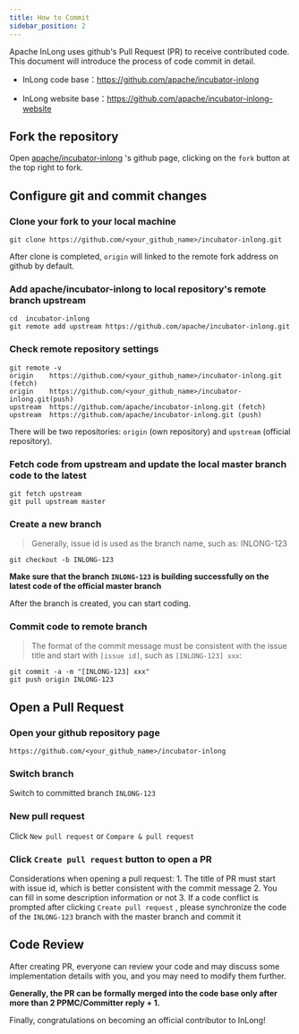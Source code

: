 ```yaml
---
title: How to Commit
sidebar_position: 2
---
```


Apache InLong uses github's Pull Request (PR) to receive contributed code. This document will introduce the process of code commit in detail.

- InLong code base：https://github.com/apache/incubator-inlong

- InLong website base：https://github.com/apache/incubator-inlong-website

## Fork the repository

Open [apache/incubator-inlong](https://github.com/apache/incubator-inlong) 's github page, clicking on the `fork` button at the top right to fork.

## Configure git and commit changes

### Clone your fork to your local machine

```shell
git clone https://github.com/<your_github_name>/incubator-inlong.git
```

After clone is completed, `origin` will linked to the remote fork address on github by default.

### Add apache/incubator-inlong to local repository's remote branch upstream

```shell
cd  incubator-inlong
git remote add upstream https://github.com/apache/incubator-inlong.git
```

### Check remote repository settings
              
```shell
git remote -v
origin    https://github.com/<your_github_name>/incubator-inlong.git (fetch)
origin    https://github.com/<your_github_name>/incubator-inlong.git(push)
upstream  https://github.com/apache/incubator-inlong.git (fetch)
upstream  https://github.com/apache/incubator-inlong.git (push)
```

There will be two repositories: `origin` (own repository) and `upstream` (official repository).

### Fetch code from upstream and update the local master branch code to the latest

```shell
git fetch upstream
git pull upstream master
```

### Create a new branch
> Generally, issue id is used as the branch name, such as: INLONG-123

```shell
git checkout -b INLONG-123
```

**Make sure that the branch `INLONG-123` is building successfully on the latest code of the official master branch**

After the branch is created, you can start coding.

### Commit code to remote branch
> The format of the commit message must be consistent with the issue title and start with `[issue id]`, such as `[INLONG-123] xxx`:
```shell
git commit -a -m "[INLONG-123] xxx"
git push origin INLONG-123
```

## Open a Pull Request
### Open your github repository page
   `https://github.com/<your_github_name>/incubator-inlong`
### Switch branch
   Switch to committed branch `INLONG-123`
###  New pull request
   Click `New pull request` or `Compare & pull request`
### Click `Create pull request` button to open a PR
   Considerations when opening a pull request:
      1. The title of PR must start with issue id, which is better consistent with the commit message
      2. You can fill in some description information or not
      3. If a code conflict is prompted after clicking `Create pull request` , please synchronize the code of the `INLONG-123` branch with the master branch and commit it

## Code Review
After creating PR, everyone can review your code and may discuss some implementation details with you, and you may need to modify them further.

**Generally, the PR can be formally merged into the code base only after more than 2 PPMC/Committer reply + 1.**

Finally, congratulations on becoming an official contributor to InLong!